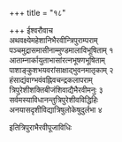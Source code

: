 +++
title = "१८"

+++
ईश्वरौवाच  
अथवक्ष्येमहेशानिभैरवीन्त्रिपुराम्पराम्   
पञ्चमुद्रासमासीनाम्मुण्डमालाविभूषिताम् १   
आताम्नार्कायुताभासांरत्नभूषणभूषिताम्   
पाशाङ्कुशभयवरांसाक्षाद्भुवनमातृकाम् २   
हंसाद्यंवाग्भवंवह्निवचन्द्रकलापराम्   
त्रिपुरेशीशक्तिबीजंशिवाद्यैभैरवीमनुः ३   
सर्वमस्याविधानन्तुत्रिपुरेशीवविद्धिहिः   
अनयासदृशीविद्यात्रिषुलोकेषुदुर्लभा ४   
    
इतित्रिपुराभैरवीपूजाविधिः   
